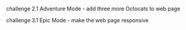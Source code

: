 challenge 2.1 Adventure Mode - add three more Octocats to web page

challenge 3.1 Epic Mode - make the web page responsive